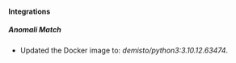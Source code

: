#### Integrations
##### Anomali Match
- Updated the Docker image to: *demisto/python3:3.10.12.63474*.
